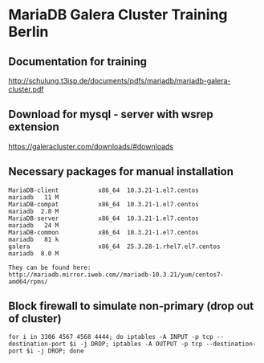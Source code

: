 # MariaDB Galera Cluster Training Berlin 

## Documentation for training 
http://schulung.t3isp.de/documents/pdfs/mariadb/mariadb-galera-cluster.pdf

## Download for mysql - server with wsrep extension 
https://galeracluster.com/downloads/#downloads

## Necessary packages for manual installation 
```
MariaDB-client           x86_64  10.3.21-1.el7.centos           mariadb   11 M
MariaDB-compat           x86_64  10.3.21-1.el7.centos           mariadb  2.8 M
MariaDB-server           x86_64  10.3.21-1.el7.centos           mariadb   24 M
MariaDB-common           x86_64  10.3.21-1.el7.centos           mariadb   81 k
galera                   x86_64  25.3.28-1.rhel7.el7.centos     mariadb  8.0 M

They can be found here:
http://mariadb.mirror.iweb.com//mariadb-10.3.21/yum/centos7-amd64/rpms/
```
## Block firewall to simulate non-primary (drop out of cluster) 
```
for i in 3306 4567 4568 4444; do iptables -A INPUT -p tcp --destination-port $i -j DROP; iptables -A OUTPUT -p tcp --destination-port $i -j DROP; done
```
